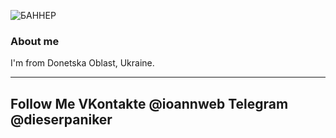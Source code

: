 ![БАННЕР](https://github.com/user-attachments/assets/7885e122-18e2-49de-aa07-376ffdf5bef2)

<h3>About me</h3>
I'm from Donetska Oblast, Ukraine. 
<hr>
<h2>Follow Me
VKontakte @ioannweb
Telegram @dieserpaniker
